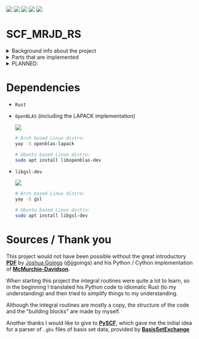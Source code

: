 [![](https://github.com/MartinRJDagleish/SCF_MRJD_RS/actions/workflows/build.yml/badge.svg)](https://github.com/MartinRJDagleish/SCF_MRJD_RS) 
[![](https://www.aschey.tech/tokei/github/MartinRJDagleish/SCF_MRJD_RS)](https://github.com/MartinRJDagleish/SCF_MRJD_RS) 
[![](https://www.aschey.tech/tokei/github/MartinRJDagleish/SCF_MRJD_RS?category=code)](https://github.com/MartinRJDagleish/SCF_MRJD_RS) 
[![](https://www.aschey.tech/tokei/github/MartinRJDagleish/SCF_MRJD_RS?category=comments)](https://github.com/MartinRJDagleish/SCF_MRJD_RS) 
[![](https://www.aschey.tech/tokei/github/MartinRJDagleish/SCF_MRJD_RS?category=files)](https://github.com/MartinRJDagleish/SCF_MRJD_RS) 

# SCF_MRJD_RS
<details>
<summary> Background info about the project </summary>
This project started out of curiosity to understand the 
fundamentals of Hartree-Fock (HF) calculations. As I only had an "overview" lecture in my 
Bachelor's degree which did not include the necessary details for a broader understanding of the subject, I decided
to combine my interest in Rust and computational chemistry and implement a "simple" HF 
programme.

As a starting point I used the tutorials from the Crawford's group, which can be found
at the following link:
[C++ Programming Tutorial in Chemistry](https://github.com/CrawfordGroup/ProgrammingProjects/)

Although the tutorials are written in C++, I decided to implement the code in Rust. I did also start a C++ version of the code, but I decided to focus on the Rust version.

My Rust implementation is not a direct translation of the C++ code, but I tried to keep the same structure and the same naming conventions. 

The code for the Crawford's group tutorials can be found in `src/Crawford_projects`. I am going to use part of the code from the tutorials to implement the Hartree-Fock SCF algorithm.
</details>


<details>
<summary> Parts that are implemented </summary>

- Molecular integrals ($T_\text{el}, V_\text{eN}, V_\text{NN}, V_\text{ee}$) which are needed for RHF SCF using McMurchie-Davidson algorithm

- Dipole integrals (Mu-Tensor ($3\times N \times N$))

- Bad $N^8$ scaling MP2 (better: $N^5$ soon)

- Basic geometry analysis (Angles, OOP, Dihedrals, Inertia tensor, Analysis of geometry, Rotor classification)
</details>

<details>
<summary> PLANNED:</summary>

- Better geometry analysis (using vdW radii for better classification of which bond distances are necessary + which angles are necessary)

- Transform integrals from cartesian (Hermite) basis functions to pure regular solid harmonics 

</details>

# Dependencies
- `Rust`
-  `OpenBLAS` (including the LAPACK implementation)

    [![](https://img.shields.io/badge/Arch_Linux-1793D1?style=for-the-badge&logo=arch-linux&logoColor=white)](https://aur.archlinux.org/packages/openblas-lapack)
    ```bash
    # Arch based Linux distro:
    yay -S openblas-lapack

    # Ubuntu based Linux distro:
    sudo apt install libopenblas-dev
    ```
- `libgsl-dev` 

    [![](https://img.shields.io/badge/Arch_Linux-1793D1?style=for-the-badge&logo=arch-linux&logoColor=white)](https://archlinux.org/packages/extra/x86_64/gsl/)
    ```bash
    # Arch based Linux distro:
    yay -S gsl

    # Ubuntu based Linux distro:
    sudo apt install libgsl-dev
    ```

# Sources / Thank you
This project would not have been possible without the great introductory **[PDF](https://joshuagoings.com/assets/integrals.pdf)** by [Joshua Goings](https://github.com/jjgoings) (@jjgoings) and his Python / Cython implementation of **[McMurchie-Davidson](https://github.com/jjgoings/McMurchie-Davidson)**. 

When starting this project the integral routines were quite a lot to learn, so in the beginning I translated his Python code to idiomatic Rust (to my understanding) and then tried to simplify things to my understanding. 

Although the integral routines are mostly a copy, the structure of the code and the "building blocks" are made by myself. 

Another thanks I would like to give to **[PySCF](https://github.com/pyscf/pyscf)**, which gave me the initial idea for a parser of `.gbs` files of basis set data, provided by **[BasisSetExchange](https://www.basissetexchange.org)**
